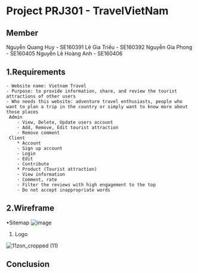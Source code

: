 # Project PRJ301 - TravelVietNam
## Member
   Nguyễn Quang Huy - SE160391
   Lê Gia Triều - SE160392
   Nguyễn Gia Phong - SE160405
   Nguyễn Lê Hoàng Anh - SE160406
## 1.Requirements

    - Website name: Vietnam Travel
    - Purpose: to provide information, share, and review the tourist attractions of other users
    - Who needs this website: adventure travel enthusiasts, people who want to plan a trip in the country or simply want to know more about those places
     Admin
        - View, Delete, Update users account
        - Add, Remove, Edit tourist attraction
        - Remove comment
     Client
        * Account
        - Sign up account
        - Login
        - Edit
        - Contribute 
        * Product (Tourist attraction)
        - View information
        - Comment, rate
        - Filter the reviews with high engagement to the top
        - Do not accept inappropriate words
        

## 2.Wireframe

   •Sitemap
   ![image](https://user-images.githubusercontent.com/122345473/218329078-27db2881-b243-463f-a71f-46921da2b65e.png)

   1. Logo
   
   ![11zon_cropped (11)](https://user-images.githubusercontent.com/122345473/218347262-b90d5b38-bfe5-4c57-8697-4e71b8c0ddec.png)

## Conclusion

